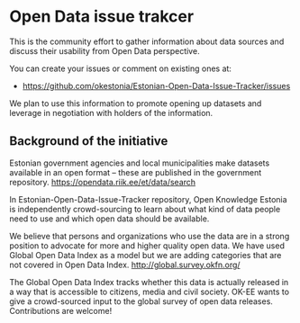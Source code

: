 # Open Data issue trakcer

This is the community effort to gather information about data sources and discuss their usability from Open Data perspective.

You can create your issues or comment on existing ones at:

* https://github.com/okestonia/Estonian-Open-Data-Issue-Tracker/issues

We plan to use this information to promote opening up datasets and leverage in negotiation with holders of the information.

## Background of the initiative

Estonian government agencies and local municipalities make datasets available in an open format – these are published in the government repository. https://opendata.riik.ee/et/data/search

In Estonian-Open-Data-Issue-Tracker repository, Open Knowledge Estonia is independently crowd-sourcing to learn about what kind of data people need to use and which open data should be available.

We believe that persons and organizations who use the data are in a strong position to advocate for more and higher quality open data. We have used Global Open Data Index as a model but we are adding categories that are not covered in Open Data Index. http://global.survey.okfn.org/

The Global Open Data Index tracks whether this data is actually released in a way that is accessible to citizens, media and civil society. OK-EE wants to give a crowd-sourced input to the global survey of open data releases. Contributions are welcome!
